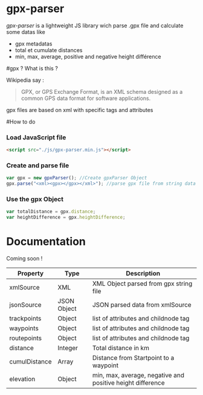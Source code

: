 # gpx-parser

*gpx-parser* is a lightweight JS library wich parse .gpx file and calculate some datas like 
- gpx metadatas
- total et cumulate distances
- min, max, average, positive and negative height différence

#gpx ? What is this ?

Wikipedia say :
> GPX, or GPS Exchange Format, is an XML schema designed as a common GPS data format for software applications.

gpx files are based on xml with specific tags and attributes

#How to do

### Load JavaScript file
```html
<script src="./js/gpx-parser.min.js"></script>
```

### Create and parse file
```js
var gpx = new gpxParser(); //Create gpxParser Object
gpx.parse("<xml><gpx></gpx></xml>"); //parse gpx file from string data
```

### Use the gpx Object

```js
var totalDistance = gpx.distance;
var heightDifference = gpx.heightDifference;
```

# Documentation
Coming soon !

| Property  | Type | Description|
| ------------- | ------------- | ------------- | 
| xmlSource | XML | XML Object parsed from gpx string file | 
| jsonSource | JSON Object | JSON parsed data from xmlSource |
| trackpoints | Object | list of <trkpt> attributes and childnode tag|
| waypoints | Object | list of <wpt> attributes and childnode tag |
| routepoints | Object | list of <rtept> attributes and childnode tag |
| distance | Integer | Total distance in km |
| cumulDistance | Array | Distance from Startpoint to a waypoint |
| elevation | Object | min, max, average, negative and positive height difference |


